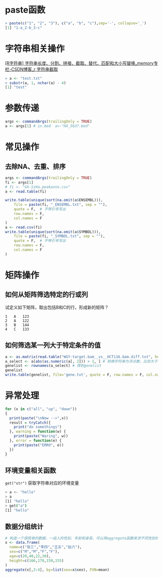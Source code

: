 # paste函数

```R
> paste(c("1", "2", "3"), c("a", "b", "c"),sep='-', collapse='_')
[1] "1-a_2-b_3-c"
```

# 字符串相关操作

[[R字符串] 字符串长度、分割、拼接、截取、替代、匹配和大小写替换_memory专栏-CSDN博客_r 字符串截取](https://blog.csdn.net/sinat_25873421/article/details/79234578)

```R
> a <- "test.txt"
> substr(a, 1, nchar(a) - 4)
[1] "test"
```

# 参数传递

```R
args <- commandArgs(trailingOnly = TRUE)
a <- args[1] # in.bed  a<-"HX_5637.bed"
```

# 常见操作
## 去除NA、去重、排序

```R
args <- commandArgs(trailingOnly = TRUE)
fi <- args[1]
# fi <- "GX-SiHa.peakanno.csv"
a <- read.table(fi)

write.table(unique(sort(na.omit(a$ENSEMBL))),
    file = paste(fi, "_ENSEMBL.txt", sep = ""),
    quote = F,  # 不带引号写出
    row.names = F, 
    col.names = F
)
a <- read.csv(fi)
write.table(unique(sort(na.omit(a$SYMBOL))),
    file = paste(fi, "_SYMBOL.txt", sep = ""),
    quote = F,  # 不带引号写出
    row.names = F, 
    col.names = F
)
```

# 矩阵操作
## 如何从矩阵筛选特定的行或列

试定义如下矩阵，取出包括B和C的行，形成新的矩阵？
```
1   A   123
2   A   122
3   B   144
4   C   133
```

## 如何筛选某一列大于特定条件的值

```R
a <- as.matrix(read.table("WGY-target.bam__vs__HCT116.bam.diff.txt", header = T, stringsAsFactors = F, sep = "\t", row.names = 1))
a_select <- a[abs(as.numeric(a[, 2])) > 1, ] # 转换字符串为浮点数，比较大于1的值，筛选出其行
genelist <- rownames(a_select) # 得到genelist
genelist
write.table(genelist, file='gene.txt', quote = F, row.names = F, col.names = F)                                                                                         
```


# 异常处理

```R
for (x in c("all", "up", "down"))
{
  print(paste("\nNow -->",x))
  result = tryCatch({
    print("do somethings")
  }, warning = function(w) {
    print(paste("Waring", w))
  }, error = function(e) {
    print(paste("ERRO", e))
  })
}
```

## 环境变量相关函数

`get("str")` 获取字符串对应的环境变量

```bash
> a <- "hello"
> a
[1] "hello"
> get("a")
[1] "hello"
```


## 数据分组统计

```R
# 构造一个很简单的数据，一组人的性别、年龄和身高，可以用aggregate函数来求不同性别的平均年龄和身高
x <- data.frame(
  name=c("张三","李四","王五","赵六"),
  sex=c("M","M","F","F"),
  age=c(20,40,22,30),
  height=c(166,170,150,155)
)
aggregate(x[,3:4], by=list(sex=x$sex), FUN=mean)
```